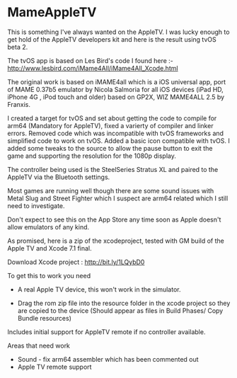 # MameAppleTV


This is something I've always wanted on the AppleTV. I was lucky enough to get hold of the AppleTV developers kit and here is the result using tvOS beta 2.

The tvOS app is based on Les Bird's code I found here :- http://www.lesbird.com/iMame4All/iMame4All_Xcode.html

The original work is based on iMAME4all which is a iOS universal app, port of MAME 0.37b5 emulator by Nicola Salmoria for all iOS devices (iPad HD, iPhone 4G , iPod touch and older) based on GP2X, WIZ MAME4ALL 2.5 by Franxis. 

I created a target for tvOS and set about getting the code to compile for arm64 (Mandatory for AppleTV), fixed a varierty of compiler and linker errors. Removed code which was incompatible with tvOS frameworks and simplified code to work on tvOS. Added a basic icon compatible with tvOS. I added some tweaks to the source  to allow the pause button to exit the game and supporting the resolution for the 1080p display.

The controller being used is the SteelSeries Stratus XL  and paired to the AppleTV via the Bluetooth settings.

Most games are running well though there are some sound issues with Metal Slug and Street Fighter which I suspect are arm64 related which I still need to investigate.

Don't expect to see this on the App Store any time soon as Apple doesn't allow emulators of any kind.


As promised, here is a zip of the xcodeproject, tested with GM build of the Apple TV and Xcode 7.1 final.

Download Xcode project : http://bit.ly/1LQybD0

To get this to work you need 

- A real  Apple TV device, this won't work in the simulator.

- Drag the rom zip file into the resource folder in the xcode project so they are copied to the device (Should appear as files in Build Phases/ Copy Bundle resources)


Includes initial support for AppleTV remote if no controller available.

Areas that need work

- Sound - fix arm64 assembler which has been commented out
- Apple TV remote support
